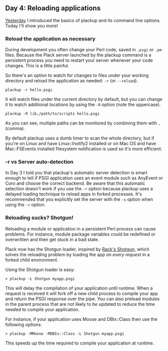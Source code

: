 ## Day 4: Reloading applications

[Yesterday](http://advent.plackperl.org/2009/12/day-3-using-plackup.html) I introduced the basics of plackup and its command line options. Today I'll show you more!

### Reload the application as necessary

During development you often change your Perl code, saved in `.psgi` or `.pm` files. Because the Plack server launched by the plackup command is a persistent process you need to restart your server whenever your code changes. This is a little painful.

So there's an option to watch for changes to files under your working directory and reload the application as needed: `-r` (or `--reload`).

    plackup -r hello.psgi

It will watch files under the current directory by default, but you can change it to watch additional locations by using the `-R` option (note the uppercase).

    plackup -R lib,/path/to/scripts hello.psgi

As you can see, multiple paths can be monitored by combining them with `,` (comma).

By default plackup uses a dumb timer to scan the whole directory, but if you're on Linux and have Linux::Inotify2 installed or on Mac OS and have Mac::FSEvents installed filesystem notification is used so it's more efficient.

### -r vs Server auto-detection

In Day 3 I told you that plackup's automatic server detection is smart enough to tell if PSGI application uses an event module such as AnyEvent or Coro and choose the correct backend. Be aware that this automatic selection doesn't work if you use the `-r` option because plackup uses a delayed loading technique to reload apps in forked processes. It's recommended that you explicitly set the server with the `-s` option when using the `-r` option.

### Reloading sucks? Shotgun!

Reloading a module or application in a persistent Perl process can cause problems. For instance, module package variables could be redefined or overwritten and then get stuck in a bad state.

Plack now has the Shotgun loader, inspired by [Rack's Shotgun](http://github.com/rtomayko/shotgun), which solves the reloading problem by loading the app on *every request* in a forked child environment.

Using the Shotgun loader is easy:

    > plackup -L Shotgun myapp.psgi

This will delay the compilation of your application until runtime. When a request is received it will fork off a new child process to compile your app and return the PSGI response over the pipe. You can also preload modules in the parent process that are not likely to be updated to reduce the time needed to compile your application.

For instance, if your application uses Moose and DBIx::Class then use the following options:

    > plackup -MMoose -MDBIx::Class -L Shotgun myapp.psgi

This speeds up the time required to compile your application at runtime.
